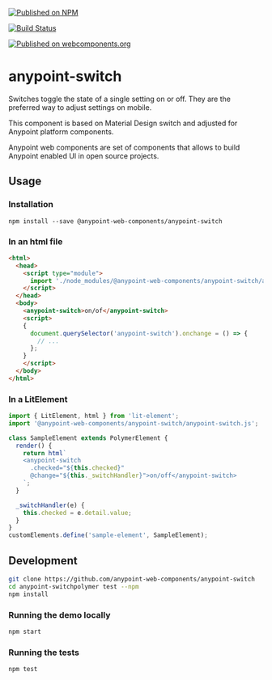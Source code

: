[![Published on NPM](https://img.shields.io/npm/v/@anypoint-web-components/anypoint-switch.svg)](https://www.npmjs.com/package/@anypoint-web-components/anypoint-switch)

[![Build Status](https://travis-ci.com/anypoint-web-components/anypoint-switch.svg)](https://travis-ci.com/anypoint-web-components/anypoint-switch)

[![Published on webcomponents.org](https://img.shields.io/badge/webcomponents.org-published-blue.svg)](https://www.webcomponents.org/element/anypoint-web-components/anypoint-switch)

# anypoint-switch

Switches toggle the state of a single setting on or off. They are the preferred way to adjust settings on mobile.

This component is based on Material Design switch and adjusted for Anypoint platform components.

Anypoint web components are set of components that allows to build Anypoint enabled UI in open source projects.

## Usage

### Installation
```
npm install --save @anypoint-web-components/anypoint-switch
```

### In an html file

```html
<html>
  <head>
    <script type="module">
      import './node_modules/@anypoint-web-components/anypoint-switch/anypoint-switch.js';
    </script>
  </head>
  <body>
    <anypoint-switch>on/of</anypoint-switch>
    <script>
    {
      document.querySelector('anypoint-switch').onchange = () => {
        // ...
      };
    }
    </script>
  </body>
</html>
```

### In a LitElement

```js
import { LitElement, html } from 'lit-element';
import '@anypoint-web-components/anypoint-switch/anypoint-switch.js';

class SampleElement extends PolymerElement {
  render() {
    return html`
    <anypoint-switch
      .checked="${this.checked}"
      @change="${this._switchHandler}">on/off</anypoint-switch>
    `;
  }

  _switchHandler(e) {
    this.checked = e.detail.value;
  }
}
customElements.define('sample-element', SampleElement);
```

## Development

```sh
git clone https://github.com/anypoint-web-components/anypoint-switch
cd anypoint-switchpolymer test --npm
npm install
```

### Running the demo locally

```sh
npm start
```

### Running the tests

```sh
npm test
```
